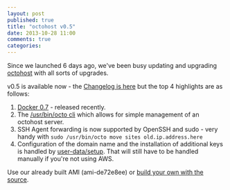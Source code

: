 ```yaml
---
layout: post
published: true
title: "octohost v0.5"
date: 2013-10-28 11:00
comments: true
categories: 
---
```


Since we launched 6 days ago, we've been busy updating and upgrading [octohost](https://github.com/octohost/octohost) with all sorts of upgrades.

v0.5 is available now - the [Changelog is here](https://github.com/octohost/octohost/blob/master/Changelog.md) but the top 4 highlights are as follows:

1. [Docker 0.7](http://blog.docker.io/2013/11/docker-0-7-docker-now-runs-on-any-linux-distribution/) - released recently.
2. The [/usr/bin/octo cli](https://github.com/octohost/octohost/blob/master/docs/octo-cli.md) which allows for simple management of an octohost server.
3. SSH Agent forwarding is now supported by OpenSSH and sudo - very handy with `sudo /usr/bin/octo move sites old.ip.address.here`
4. Configuration of the domain name and the installation of additional keys is handled by [user-data/setup](https://github.com/octohost/octohost/blob/master/user-data-file/setup). That will still have to be handled manually if you're not using AWS.

Use our already built AMI \(ami-de72e8ee\) or [build your own with the source](https://github.com/octohost/octohost).